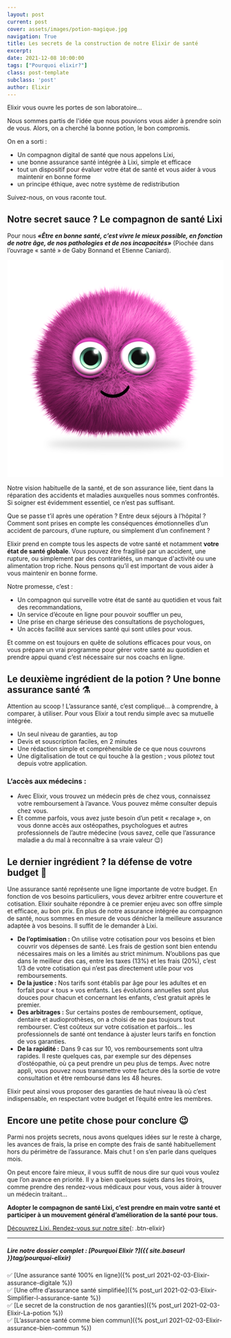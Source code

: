 ```yaml
---
layout: post
current: post
cover: assets/images/potion-magique.jpg
navigation: True
title: Les secrets de la construction de notre Elixir de santé
excerpt: 
date: 2021-12-08 10:00:00
tags: ["Pourquoi elixir?"]
class: post-template
subclass: 'post'
author: Elixir
---
```


Elixir vous ouvre les portes de son laboratoire...  

Nous sommes partis de l'idée que nous pouvions vous aider à prendre soin de vous. Alors, on a cherché la bonne potion, le bon compromis.

On en a sorti : 
- Un compagnon digital de santé que nous appelons Lixi, 
- une bonne assurance santé intégrée à Lixi, simple et efficace
- tout un dispositif pour évaluer votre état de santé et vous aider à vous maintenir en bonne forme
- un principe éthique, avec notre système de redistribution

Suivez-nous, on vous raconte tout.

## Notre secret sauce ? Le compagnon de santé Lixi 

Pour nous ***«Être en bonne santé, c’est vivre le mieux possible, en fonction de notre âge, de nos pathologies et de nos incapacités»***
(Piochée dans l’ouvrage « santé » de Gaby Bonnand et Etienne Caniard).

![C'est moi Lixi](/assets/images/lixi-happy.png)

Notre vision habituelle de la santé, et de son assurance liée, tient dans la réparation des accidents et maladies auxquelles nous sommes confrontés. Si soigner est évidemment essentiel, ce n’est pas suffisant.  

Que se passe t’il après une opération ? Entre deux séjours à l’hôpital ? Comment sont prises en compte les conséquences émotionnelles d’un accident de parcours, d’une rupture, ou simplement d’un confinement ?  

Elixir prend en compte tous les aspects de votre santé et notamment **votre état de santé globale**. Vous pouvez être fragilisé par un accident, une rupture, ou simplement par des contrariétés, un manque d'activité ou une alimentation trop riche.
Nous pensons qu’il est important de vous aider à vous maintenir en bonne forme.

Notre promesse, c’est : 

-	Un compagnon qui surveille votre état de santé au quotidien et vous fait des recommandations,
-	Un service d’écoute en ligne pour pouvoir souffler un peu,
-	Une prise en charge sérieuse des consultations de psychologues,
-	Un accès facilité aux services santé qui sont utiles pour vous.

Et comme on est toujours en quête de solutions efficaces pour vous, on vous prépare un vrai programme pour gérer votre santé au quotidien et prendre appui quand c’est nécessaire sur nos coachs en ligne.

##  Le deuxième ingrédient de la potion ? Une bonne assurance santé ⚗️
Attention au scoop ! L’assurance santé, c’est compliqué... à comprendre, à comparer, à utiliser. Pour vous Elixir a tout rendu simple avec sa mutuelle intégrée.

-	Un seul niveau de garanties, au top  
-	Devis et souscription faciles, en 2 minutes  
-	Une rédaction simple et compréhensible de ce que nous couvrons  
-	Une digitalisation de tout ce qui touche à la gestion ; vous pilotez tout depuis votre application.

### L’accès aux médecins :  
-	Avec Elixir, vous trouvez un médecin près de chez vous, connaissez votre remboursement à l’avance. Vous pouvez même consulter depuis chez vous. 
-	Et comme parfois, vous avez juste besoin d’un petit « recalage », on vous donne accès aux ostéopathes, psychologues et autres professionnels de l’autre médecine (vous savez, celle que l’assurance maladie a du mal à reconnaître à sa vraie valeur 😉)


## Le dernier ingrédient  ? la défense de votre budget 💸

Une assurance santé représente une ligne importante de votre budget. En fonction de vos besoins particuliers, vous devez arbitrer entre couverture et cotisation. Elixir souhaite répondre à ce premier enjeu avec son offre simple et efficace, au bon prix.
En plus de notre assurance intégrée au compagnon de santé, nous sommes en mesure de vous dénicher la meilleure assurance adaptée à vos besoins. Il suffit de le demander à Lixi.


- **De l’optimisation :** On utilise votre cotisation pour vos besoins et bien couvrir vos dépenses de santé. Les frais de gestion sont bien entendu nécessaires mais on les a limités au strict minimum. N’oublions pas que dans le meilleur des cas, entre les taxes (13%) et les frais (20%), c’est 1/3 de votre cotisation qui n’est pas directement utile pour vos remboursements.  
- **De la justice :** Nos tarifs sont établis par âge pour les adultes et en forfait pour « tous » vos enfants. Les évolutions annuelles sont plus douces pour chacun et concernant les enfants, c’est gratuit après le premier. 
- **Des arbitrages :** Sur certains postes de remboursement, optique, dentaire et audioprothèses, on a choisi de ne pas toujours tout rembourser. C’est coûteux sur votre cotisation et parfois... les professionnels de santé ont tendance à ajuster leurs tarifs en fonction de vos garanties.  
- **De la rapidité :** Dans 9 cas sur 10, vos remboursements sont ultra rapides. Il reste quelques cas, par exemple sur des dépenses d’ostéopathie, où ça peut prendre un peu plus de temps. Avec notre appli, vous pouvez nous transmettre votre facture dès la sortie de votre consultation et être remboursé dans les 48 heures.  

Elixir peut ainsi vous proposer des garanties de haut niveau là où c’est indispensable, en respectant votre budget et l’équité entre les membres.   


## Encore une petite chose pour conclure 😉

Parmi nos projets secrets, nous avons quelques idées sur le reste à charge, les avances de frais, la prise en compte des frais de santé habituellement hors du périmètre de l’assurance. Mais chut ! on s’en parle dans quelques mois.  

On peut encore faire mieux, il vous suffit de nous dire sur quoi vous voulez que l’on avance en priorité. Il y a bien quelques sujets dans les tiroirs, comme prendre des rendez-vous médicaux pour vous, vous aider à trouver un médecin traitant...


**Adopter le compagnon de santé Lixi, c’est prendre en main votre santé et participer à un mouvement général d’amélioration de la santé pour tous.**

[Découvrez Lixi. Rendez-vous sur notre site](https://heylixi.fr/){: .btn-elixir}


---

##### Lire notre dossier complet : [Pourquoi Elixir ?]({{ site.baseurl }}tag/pourquoi-elixir)

✅ [Une assurance santé 100% en ligne]({% post_url 2021-02-03-Elixir-assurance-digitale %})  
✅ [Une offre d’assurance santé simplifiée]({% post_url 2021-02-03-Elixir-Simplifier-l-assurance-sante %})  
✅ [Le secret de la construction de nos garanties]({% post_url 2021-02-03-Elixir-La-potion %})  
✅ [L’assurance santé comme bien commun]({% post_url 2021-02-03-Elixir-assurance-bien-commun %})  
